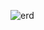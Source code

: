 ![erd](https://user-images.githubusercontent.com/73304826/153409837-9c5501a5-b03f-42bd-9eac-4b65088edc3e.png)
